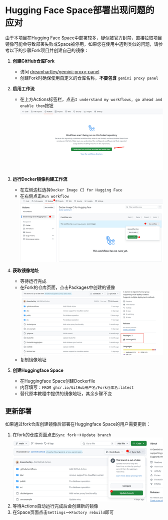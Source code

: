 # Hugging Face Space部署出现问题的应对

由于本项目在Hugging Face Space中部署较多，疑似被官方封禁，直接拉取项目镜像可能会导致部署失败或Space被停用，如果您在使用中遇到类似的问题，请参考以下的步骤Fork项目并创建自己的镜像：

1. **创建GitHub仓库Fork**
   - 访问 [dreamhartley/gemini-proxy-panel](https://github.com/dreamhartley/gemini-proxy-panel)
   - 创建Fork时确保使用自定义的仓库名称，**不要包含** `gemini proxy panel`

2. **启用工作流**
   - 在上方Actions标签栏，点击`I understand my workflows, go ahead and enable them`按钮
     ![](image/8.0.jpg)

3. **运行Docker镜像构建工作流**
   - 在左侧边栏选择`Docker Image CI for Hugging Face`
   - 在右侧点击`Run workflow`
     ![](image/8.1.jpg)

4. **获取镜像地址**
   - 等待运行完成
   - 在Fork的仓库页面，点击Packages中创建的镜像
     ![](image/8.2.jpg)
   - 复制镜像地址

5. **创建Huggingface Space**
   - 在Huggingface Space创建Dockerfile
   - 内容填写：`FROM ghcr.io/GitHub用户名/Fork仓库名:latest`
   - 替代原本教程中提供的镜像地址，其余步骤不变

## 更新部署

如果通过fork仓库创建镜像后部署在Huggingface Space的用户需要更新：

1. 在fork的仓库页面点击`Sync fork`-->`Update branch`
![](image/8.3.jpg)
2. 等待Actions自动运行完成后会创建新的镜像
3. 在Space页面点击`Settings`-->`Factory rebuild`即可